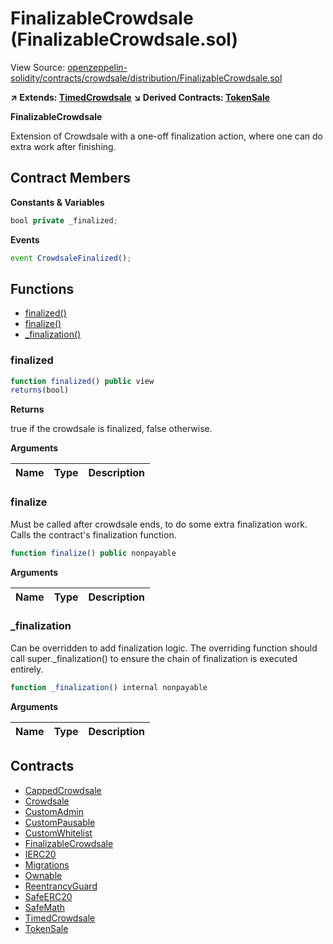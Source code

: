 # FinalizableCrowdsale (FinalizableCrowdsale.sol)

View Source: [openzeppelin-solidity/contracts/crowdsale/distribution/FinalizableCrowdsale.sol](../openzeppelin-solidity/contracts/crowdsale/distribution/FinalizableCrowdsale.sol)

**↗ Extends: [TimedCrowdsale](TimedCrowdsale.md)**
**↘ Derived Contracts: [TokenSale](TokenSale.md)**

**FinalizableCrowdsale**

Extension of Crowdsale with a one-off finalization action, where one
can do extra work after finishing.

## Contract Members
**Constants & Variables**

```js
bool private _finalized;

```

**Events**

```js
event CrowdsaleFinalized();
```

## Functions

- [finalized()](#finalized)
- [finalize()](#finalize)
- [_finalization()](#_finalization)

### finalized

```js
function finalized() public view
returns(bool)
```

**Returns**

true if the crowdsale is finalized, false otherwise.

**Arguments**

| Name        | Type           | Description  |
| ------------- |------------- | -----|

### finalize

Must be called after crowdsale ends, to do some extra finalization
work. Calls the contract's finalization function.

```js
function finalize() public nonpayable
```

**Arguments**

| Name        | Type           | Description  |
| ------------- |------------- | -----|

### _finalization

Can be overridden to add finalization logic. The overriding function
should call super._finalization() to ensure the chain of finalization is
executed entirely.

```js
function _finalization() internal nonpayable
```

**Arguments**

| Name        | Type           | Description  |
| ------------- |------------- | -----|

## Contracts

* [CappedCrowdsale](CappedCrowdsale.md)
* [Crowdsale](Crowdsale.md)
* [CustomAdmin](CustomAdmin.md)
* [CustomPausable](CustomPausable.md)
* [CustomWhitelist](CustomWhitelist.md)
* [FinalizableCrowdsale](FinalizableCrowdsale.md)
* [IERC20](IERC20.md)
* [Migrations](Migrations.md)
* [Ownable](Ownable.md)
* [ReentrancyGuard](ReentrancyGuard.md)
* [SafeERC20](SafeERC20.md)
* [SafeMath](SafeMath.md)
* [TimedCrowdsale](TimedCrowdsale.md)
* [TokenSale](TokenSale.md)

